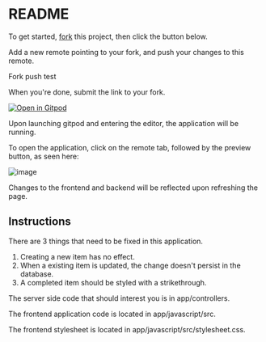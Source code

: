 # README

To get started, [fork](https://docs.github.com/en/github/getting-started-with-github/fork-a-repo) this project, then click the button below.

Add a new remote pointing to your fork, and push your changes to this remote.

Fork push test

When you're done, submit the link to your fork.

[![Open in Gitpod](https://gitpod.io/button/open-in-gitpod.svg)](https://gitpod.io/#https://github.com/joshleblanc/todo-app-example)

Upon launching gitpod and entering the editor, the application will be running.

To open the application, click on the remote tab, followed by the preview button, as seen here:

![image](https://user-images.githubusercontent.com/1729810/114418985-6909b200-9b89-11eb-8577-6e5562345ab6.png)

Changes to the frontend and backend will be reflected upon refreshing the page.

## Instructions

There are 3 things that need to be fixed in this application.

1. Creating a new item has no effect.
2. When a existing item is updated, the change doesn't persist in the database.
3. A completed item should be styled with a strikethrough.

The server side code that should interest you is in app/controllers.

The frontend application code is located in app/javascript/src.

The frontend stylesheet is located in app/javascript/src/stylesheet.css.

